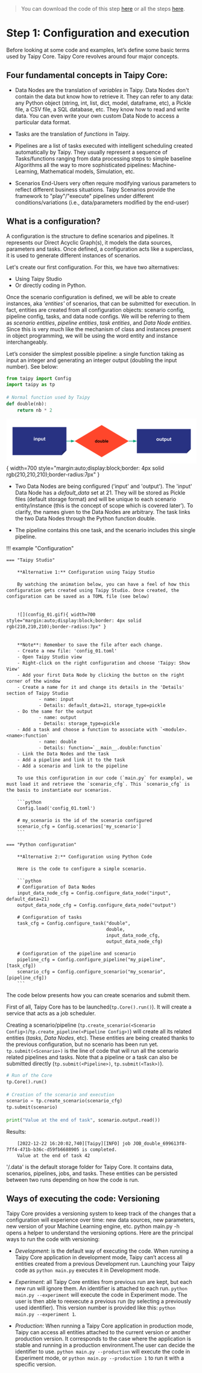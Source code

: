 > You can download the code of this step [here](../src/step_01.py) or all the steps [here](https://github.com/Avaiga/taipy-getting-started-core/tree/develop/src).

# Step 1: Configuration and execution

Before looking at some code and examples, let’s define some basic terms used by Taipy Core. Taipy Core revolves around four major concepts.

## Four fundamental concepts in Taipy Core:
- Data Nodes are the translation of _variables_ in Taipy. Data Nodes don't contain the data but know how to retrieve it. They can refer to any data: any Python object (string, int, list, dict, model, dataframe, etc), a Pickle file, a CSV file, a SQL database, etc. They know how to read and write data. You can even write your own custom Data Node to access a particular data format.

- Tasks are the translation of _functions_ in Taipy.

- Pipelines are a list of tasks executed with intelligent scheduling created automatically by Taipy. They usually represent a sequence of Tasks/functions ranging from data processing steps to simple baseline Algorithms all the way to more sophisticated pipelines: Machine-Learning, Mathematical models, Simulation, etc.

- Scenarios End-Users very often require modifying various parameters to reflect different business situations. Taipy Scenarios provide the framework to "play"/"execute" pipelines under different conditions/variations (i.e., data/parameters modified by the end-user)


## What is a configuration?

A configuration is the structure to define scenarios and pipelines. It represents our Direct Acyclic Graph(s), it models the data sources, parameters and tasks. Once defined, a configuration acts like a superclass, it is used to generate different instances of scenarios.


Let's create our first configuration. For this, we have two alternatives:

- Using Taipy Studio
- Or directly coding in Python.

Once the scenario configuration is defined, we will be able to create instances, aka *'entities'* of scenarios, that can be submitted for execution. In fact, entities are created from all configuration objects: scenario config, pipeline config, tasks, and data node configs. We will be referring to them as _scenario entities_, _pipeline entities_, _task entities_, and _Data Node entities_. Since this is very much like the mechanism of class and instances present in object programming, we will be using the word entity and instance interchangeably. 

Let’s consider the simplest possible pipeline: a single function taking as input an integer and generating an integer output (doubling the input number). See below:


```python
from taipy import Config
import taipy as tp

# Normal function used by Taipy
def double(nb):
    return nb * 2
```

![](config_01.svg){ width=700 style="margin:auto;display:block;border: 4px solid rgb(210,210,210);border-radius:7px" }

- Two Data Nodes are being configured ('input' and 'output'). The 'input' Data Node has a _default_data_ set at 21. They will be stored as Pickle files (default storage format) and will be unique to each scenario entity/instance (this is the concept of scope which is covered later’). To clarify, the names given to the Data Nodes are arbitrary. The task links the two Data Nodes through the Python function double.

- The pipeline contains this one task, and the scenario includes this single pipeline.

!!! example "Configuration"

    === "Taipy Studio"

        **Alternative 1:** Configuration using Taipy Studio

        By watching the animation below, you can have a feel of how this configuration gets created using Taipy Studio. Once created, the configuration can be saved as a TOML file (see below)


        ![](config_01.gif){ width=700 style="margin:auto;display:block;border: 4px solid rgb(210,210,210);border-radius:7px" }


        **Note**: Remember to save the file after each change.
        - Create a new file: 'config_01.toml'
        - Open Taipy Studio view
        - Right-click on the right configuration and choose 'Taipy: Show View'
        - Add your first Data Node by clicking the button on the right corner of the window
        - Create a name for it and change its details in the 'Details' section of Taipy Studio
                - name: input
                - Details: default_data=21, storage_type=pickle
        - Do the same for the output
                - name: output
                - Details: storage_type=pickle
        - Add a task and choose a function to associate with `<module>.<name>:function`
                - name: double
                - Details: function=`__main__.double:function`
        - Link the Data Nodes and the task
        - Add a pipeline and link it to the task
        - Add a scenario and link to the pipeline

        To use this configuration in our code (`main.py` for example), we must load it and retrieve the `scenario_cfg`. This `scenario_cfg` is the basis to instantiate our scenarios.

        ```python
        Config.load('config_01.toml')

        # my_scenario is the id of the scenario configured
        scenario_cfg = Config.scenarios['my_scenario']
        ```

    === "Python configuration"

        **Alternative 2:** Configuration using Python Code

        Here is the code to configure a simple scenario.

        ```python
        # Configuration of Data Nodes
        input_data_node_cfg = Config.configure_data_node("input", default_data=21)
        output_data_node_cfg = Config.configure_data_node("output")

        # Configuration of tasks
        task_cfg = Config.configure_task("double",
                                         double,
                                         input_data_node_cfg,
                                         output_data_node_cfg)

        # Configuration of the pipeline and scenario
        pipeline_cfg = Config.configure_pipeline("my_pipeline", [task_cfg])
        scenario_cfg = Config.configure_scenario("my_scenario", [pipeline_cfg])
        ```

The code below presents how you can create scenarios and submit them.

First of all, Taipy Core has to be launched(`tp.Core().run()`). It will create a service that acts as a job scheduler.

Creating a scenario/pipeline (`tp.create_scenario(<Scenario Config>)`/`tp.create_pipeline(<Pipeline Config>)`) will create all its related entities (_tasks_, _Data Nodes_, etc). These entities are being created thanks to the previous configuration, but no scenario has been run yet. `tp.submit(<Scenario>)` is the line of code that will run all the scenario related pipelines and tasks. Note that a pipeline or a task can also be submitted directly (`tp.submit(<Pipeline>)`, `tp.submit(<Task>)`).

```python
# Run of the Core
tp.Core().run()

# Creation of the scenario and execution
scenario = tp.create_scenario(scenario_cfg)
tp.submit(scenario)

print("Value at the end of task", scenario.output.read())
```
Results:
```
    [2022-12-22 16:20:02,740][Taipy][INFO] job JOB_double_699613f8-7ff4-471b-b36c-d59fb6688905 is completed.
    Value at the end of task 42
```    

'/.data' is the default storage folder for Taipy Core. It contains data, scenarios, pipelines, jobs, and tasks. These entities can be persisted between two runs depending on how the code is run.

## Ways of executing the code: Versioning

Taipy Core provides a versioning system to keep track of the changes that a configuration will experience over time: new data sources, new parameters, new version of your Machine Learning engine, etc. python main.py -h opens a helper to understand the versioning options. Here are the principal ways to run the code with versioning:

- _Development_: is the default way of executing the code. When running a Taipy Core application in development mode, Taipy can’t  access all entities created from a previous Development run. Launching your Taipy code as `python main.py` executes it in Development mode.

- _Experiment_: all Taipy Core entities from previous run are kept, but each new run will ignore them. An identifier is attached to each run. 
`python main.py --experiment` will execute the code in Experiment mode. The user is then able to reexecute a previous run (by selecting a previously used identifier). This version number is provided  like this: `python main.py --experiment 1`.
- _Production_: When running a Taipy Core application in production mode, Taipy can access all entities attached to the current version or another production version. It corresponds to the case where the application is stable and running in a production environment.The user can decide the identifier to use. `python main.py --production` will execute the code in Experiment mode, or `python main.py --production 1` to run it with a specific version.
